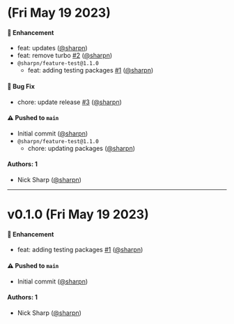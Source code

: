 # (Fri May 19 2023)

#### 🚀 Enhancement

- feat: updates ([@sharpn](https://github.com/sharpn))
- feat: remove turbo [#2](https://github.com/sharpn/turbo_changesets_test/pull/2) ([@sharpn](https://github.com/sharpn))
- `@sharpn/feature-test@1.1.0`
  - feat: adding testing packages [#1](https://github.com/sharpn/turbo_changesets_test/pull/1) ([@sharpn](https://github.com/sharpn))

#### 🐛 Bug Fix

- chore: update release [#3](https://github.com/sharpn/turbo_changesets_test/pull/3) ([@sharpn](https://github.com/sharpn))

#### ⚠️ Pushed to `main`

- Initial commit ([@sharpn](https://github.com/sharpn))
- `@sharpn/feature-test@1.1.0`
  - chore: updating packages ([@sharpn](https://github.com/sharpn))

#### Authors: 1

- Nick Sharp ([@sharpn](https://github.com/sharpn))

---

# v0.1.0 (Fri May 19 2023)

#### 🚀 Enhancement

- feat: adding testing packages [#1](https://github.com/sharpn/turbo_changesets_test/pull/1) ([@sharpn](https://github.com/sharpn))

#### ⚠️ Pushed to `main`

- Initial commit ([@sharpn](https://github.com/sharpn))

#### Authors: 1

- Nick Sharp ([@sharpn](https://github.com/sharpn))
